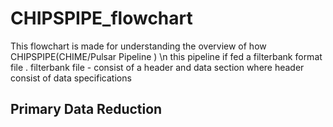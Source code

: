 # CHIPSPIPE_flowchart

This flowchart is made for understanding the overview of how CHIPSPIPE(CHIME/Pulsar Pipeline ) \n
this pipeline if fed a filterbank format file .
filterbank file - consist of a header and data section where header consist of data specifications 

## Primary Data Reduction
